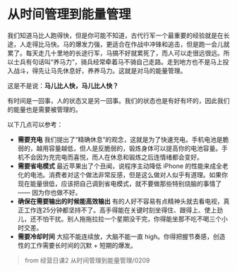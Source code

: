 # 从时间管理到能量管理

我们知道马比人跑得快，但是你可能不知道，古代行军一个最重要的经验就是在长途，人走得比马快。马的爆发力强，更适合在作战中冲锋和追击，但是跑一会儿就累了。每天走几十里地的长途行军，马搞不好就累死了，而人可以走很远很远。所以士兵有句话叫“养马力”，骑兵经常牵着马不骑自己走路。走到地方也不是马上投入战斗，得先让马先休息好，养养马力。这就是对马的能量管理。

这是不是说：**马儿比人快，马儿比人快？**

有时间是一回事，人的状态又是另一回事。我们的状态也是有好有坏的，因此我们的能量也是需要被管理的。

以下几点可以参考：

- **需要充电** 我们提出了“精确休息”的观念，这就是为了快速充电。手机电池是脆弱的，越用容量越低，但人是反脆弱的，锻炼身体可以提高你的电池容量。手机不会因为充完电而喜悦，而人在休息和锻炼之后连情绪都会变好。
- **需要省电模式** 最近苹果出了个丑闻，说程序主动降低 iPhone 的性能来成全老化的电池。消费者对这个做法非常反感，但是这么做对人似乎有道理。如果你现在能量很低，应该把自己调到省电模式，就不要做那些特别烧脑的事情了 —— 因为你也做不好。
- **确保在需要输出的时候能高效输出** 有的人好不容易有点精神头就去看电视，真正工作连25分钟都坚持不了。高手得能在关键时刻坐得住、跟得上、使上劲儿，还不怕干扰。别人拖拖拉拉一个星期没干完，你得能坐那不吃不喝三个小时交差。
- **需要冷却时间** 大招不能连续放，大脑不能一直 high。你得把握节奏感，创造性的工作需要长时间的沉默 + 短期的爆发。

> from 经营日课2 从时间管理到能量管理/0209
